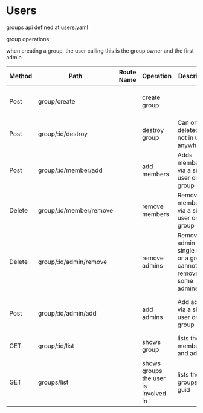 # Users

groups api defined at [users.yaml](../../../api-docs/users.yaml)

group operations:

when creating a group, the user calling this is the group owner and the first admin

| Method | Path                    | Route Name | Operation                            | Description                                                           | Args                     |
|--------|-------------------------|------------|--------------------------------------|-----------------------------------------------------------------------|--------------------------|
| Post   | group/create            |            | create group                         |                                                                       | parent token type guid   |
| Post   | group/:id/destroy       |            | destroy group                        | Can only be deleted if not in use anywhere                            |                          |
| Post   | group/:id/member/add    |            | add members                          | Adds membership via a single user or a group                          | user guid, or group guid |
| Delete | group/:id/member/remove |            | remove members                       | Removes membership via a single user or a group                       | user guid, or group guid |
| Delete | group/:id/admin/remove  |            | remove admins                        | Removes admin via a single user or a group, cannot remove some admins | user guid, or group guid |
| Post   | group/:id/admin/add     |            | add admins                           | Add admin via a single user or a group                                | user guid, or group guid |
| GET    | group/:id/list          |            | shows group                          | lists the membership and admins                                       |                          |
| GET    | groups/list             |            | shows groups the user is involved in | lists the groups by guid                                              |                          |

